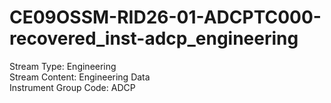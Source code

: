 # CE09OSSM-RID26-01-ADCPTC000-recovered_inst-adcp_engineering

Stream Type: Engineering<br>
Stream Content: Engineering Data<br>
Instrument Group Code: ADCP<br>
